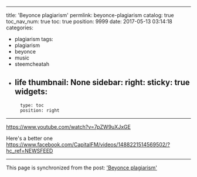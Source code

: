 
---
title: 'Beyonce plagiarism'
permlink: beyonce-plagiarism
catalog: true
toc_nav_num: true
toc: true
position: 9999
date: 2017-05-13 03:14:18
categories:
- plagiarism
tags:
- plagiarism
- beyonce
- music
- steemcheatah
- life
thumbnail: None
sidebar:
    right:
        sticky: true
widgets:
    -
        type: toc
        position: right
---


https://www.youtube.com/watch?v=7pZW9uXJxGE

Here's a better one https://www.facebook.com/CapitalFM/videos/1488221514569502/?hc_ref=NEWSFEED

- - -

This page is synchronized from the post: ['Beyonce plagiarism'](https://steemit.com/@aggroed/beyonce-plagiarism)

